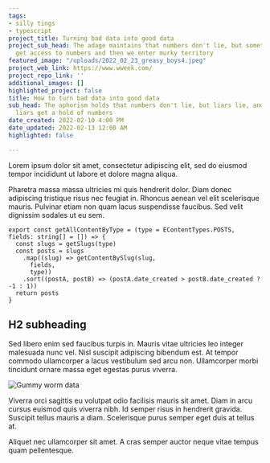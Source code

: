 ```yaml
---
tags:
- silly tings
- typescript
project_title: Turning bad data into good data
project_sub_head: The adage maintains that numbers don't lie, but sometimes liars
  get access to numbers and then we enter murky territory
featured_image: "/uploads/2022_02_23_greasy_boys4.jpeg"
project_web_link: https://www.wweek.com/
project_repo_link: ''
additional_images: []
highlighted_project: false
title: How to turn bad data into good data
sub_head: The aphorism holds that numbers don't lie, but liars lie, and sometimes
  liars get a hold of numbers
date_created: 2022-02-10 4:00 PM
date_updated: 2022-02-13 12:00 AM
highlighted: false

---
```

Lorem ipsum dolor sit amet, consectetur adipiscing elit, sed do eiusmod tempor incididunt ut labore et dolore magna aliqua.

Pharetra massa massa ultricies mi quis hendrerit dolor. Diam donec adipiscing tristique risus nec feugiat in. Rhoncus aenean vel elit scelerisque mauris. Pulvinar etiam non quam lacus suspendisse faucibus. Sed velit dignissim sodales ut eu sem.

    export const getAllContentByType = (type = EContentTypes.POSTS, fields: string[] = []) => {
      const slugs = getSlugs(type)
      const posts = slugs
        .map((slug) => getContentBySlug(slug,
          fields,
          type))
        .sort((postA, postB) => (postA.date_created > postB.date_created ? -1 : 1))
      return posts
    }

## H2 subheading

Sed libero enim sed faucibus turpis in. Mauris vitae ultricies leo integer malesuada nunc vel. Nisl suscipit adipiscing bibendum est. At tempor commodo ullamcorper a lacus vestibulum sed arcu non. Ullamcorper morbi tincidunt ornare massa eget egestas purus viverra.

![Gummy worm data](/uploads/2022_02_22_gummi-worms.jpeg "Gummy data")

Viverra orci sagittis eu volutpat odio facilisis mauris sit amet. Diam in arcu cursus euismod quis viverra nibh. Id semper risus in hendrerit gravida. Suscipit tellus mauris a diam. Scelerisque purus semper eget duis at tellus at.

Aliquet nec ullamcorper sit amet. A cras semper auctor neque vitae tempus quam pellentesque.